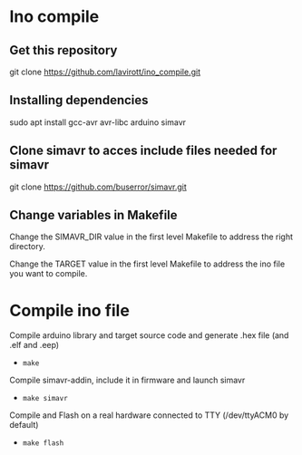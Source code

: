 # Ino compile

## Get this repository
git clone https://github.com/lavirott/ino_compile.git

## Installing dependencies
sudo apt install gcc-avr avr-libc arduino simavr

## Clone simavr to acces include files needed for simavr
git clone https://github.com/buserror/simavr.git

## Change variables in Makefile
Change the SIMAVR_DIR value in the first level Makefile to address the right directory.

Change the TARGET value in the first level Makefile to address the ino file you want to compile.

# Compile ino file
Compile arduino library and target source code and generate .hex file (and .elf and .eep)
* `make`

Compile simavr-addin, include it in firmware and launch simavr
* `make simavr`

Compile and Flash on a real hardware connected to TTY (/dev/ttyACM0 by default)
* `make flash`
